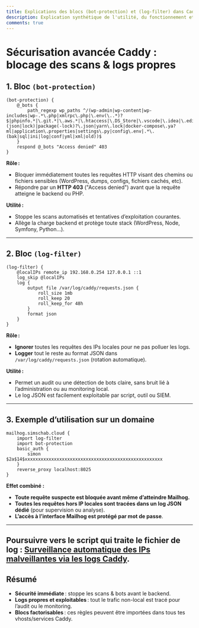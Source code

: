 ```yaml
---
title: Explications des blocs (bot-protection) et (log-filter) dans Caddyfile
description: Explication synthétique de l'utilité, du fonctionnement et de l'intérêt des blocs Caddy (bot-protection) et (log-filter), avec exemple d'utilisation.
comments: true
---
```


# Sécurisation avancée Caddy : blocage des scans & logs propres

## 1. Bloc `(bot-protection)`

```shell
(bot-protection) {
	@_bots {
		path_regexp wp_paths ^/(wp-admin|wp-content|wp-includes|wp-.*\.php|xmlrpc\.php|\.env(\..*)?$|phpinfo.*|\.git.*|\.aws.*|\.htaccess|\.DS_Store|\.vscode|\.idea|\.editorconfig|composer\.(json|lock)|package(-lock)?\.json|yarn\.lock|docker-compose\.ya?ml|application\.properties|settings\.py|config\.env|.*\.(bak|sql|ini|log|conf|yml|xml|old))$
	}
	respond @_bots "Access denied" 403
}
```

**Rôle :**  
- Bloquer immédiatement toutes les requêtes HTTP visant des chemins ou fichiers sensibles (WordPress, dumps, configs, fichiers cachés, etc).
- Répondre par un **HTTP 403** ("Access denied") avant que la requête atteigne le backend ou PHP.

**Utilité :**  
- Stoppe les scans automatisés et tentatives d’exploitation courantes.
- Allège la charge backend et protège toute stack (WordPress, Node, Symfony, Python…).

---

## 2. Bloc `(log-filter)`

```shell
(log-filter) {
	@localIPs remote_ip 192.168.0.254 127.0.0.1 ::1
	log_skip @localIPs
	log {
		output file /var/log/caddy/requests.json {
			roll_size 1mb
			roll_keep 20
			roll_keep_for 48h
		}
		format json
	}
}
```

**Rôle :**  
- **Ignorer** toutes les requêtes des IPs locales pour ne pas polluer les logs.
- **Logger** tout le reste au format JSON dans `/var/log/caddy/requests.json` (rotation automatique).

**Utilité :**  
- Permet un audit ou une détection de bots claire, sans bruit lié à l’administration ou au monitoring local.
- Le log JSON est facilement exploitable par script, outil ou SIEM.

---

## 3. Exemple d’utilisation sur un domaine

```shell
mailhog.simschab.cloud {
	import log-filter
	import bot-protection
	basic_auth {
		simon $2a$14$xxxxxxxxxxxxxxxxxxxxxxxxxxxxxxxxxxxxxxxxxxxxxxxxxxxx
	}
	reverse_proxy localhost:8025
}
```

**Effet combiné :**  
- **Toute requête suspecte est bloquée avant même d’atteindre Mailhog.**
- **Toutes les requêtes hors IP locales sont tracées dans un log JSON dédié** (pour supervision ou analyse).
- **L’accès à l’interface Mailhog est protégé par mot de passe**.

---

## Poursuivre vers le script qui traite le fichier de log : [Surveillance automatique des IPs malveillantes via les logs Caddy](https://doc.simschab.cloud/docs/system/black-list.html).

## Résumé

- **Sécurité immédiate** : stoppe les scans & bots avant le backend.
- **Logs propres et exploitables** : tout le trafic non-local est tracé pour l’audit ou le monitoring.
- **Blocs factorisables** : ces règles peuvent être importées dans tous tes vhosts/services Caddy.

